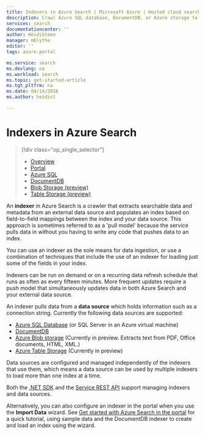 ```yaml
---
title: Indexers in Azure Search | Microsoft Azure | Hosted cloud search service
description: Crawl Azure SQL database, DocumentDB, or Azure storage to extract searchable data and populate an Azure Search index.
services: search
documentationcenter: ''
author: HeidiSteen
manager: mblythe
editor: ''
tags: azure-portal

ms.service: search
ms.devlang: na
ms.workload: search
ms.topic: get-started-article
ms.tgt_pltfrm: na
ms.date: 04/14/2016
ms.author: heidist

---
```

# Indexers in Azure Search
> [!div class="op_single_selector"]
> * [Overview](search-indexer-overview.md)
> * [Portal](search-import-data-portal.md)
> * [Azure SQL](search-howto-connecting-azure-sql-database-to-azure-search-using-indexers-2015-02-28.md)
> * [DocumentDB](../documentdb/documentdb-search-indexer.md)
> * [Blob Storage (preview)](search-howto-indexing-azure-blob-storage.md)
> * [Table Storage (preview)](search-howto-indexing-azure-tables.md)
> 
> 

An **indexer** in Azure Search is a crawler that extracts searchable data and metadata from an external data source and populates an index based on field-to-field mappings between the index and your data source. This approach is sometimes referred to as a 'pull model' because the service pulls data in without you having to write any code that pushes data to an index.

You can use an indexer as the sole means for data ingestion, or use a combination of techniques that include the use of an indexer for loading just some of the fields in your index.

Indexers can be run on demand or on a recurring data refresh schedule that runs as often as every fifteen minutes. More frequent updates require a push model that simultaneously updates data in both Azure Search and your external data source.

An indexer pulls data from a **data source** which holds information such as a connection string. Currently the following data sources are supported:

* [Azure SQL Database](search-howto-connecting-azure-sql-database-to-azure-search-using-indexers-2015-02-28.md) (or SQL Server in an Azure virtual machine)
* [DocumentDB](../documentdb/documentdb-search-indexer.md)
* [Azure Blob storage](search-howto-indexing-azure-blob-storage.md) (Currently in preview. Extracts text from PDF, Office documents, HTML, XML.)
* [Azure Table Storage](search-howto-indexing-azure-tables.md) (Currently in preview)

Data sources are configured and managed independently of the indexers that use them, which means a data source can be used by multiple indexers to load more than one index at a time. 

Both the [.NET SDK](https://msdn.microsoft.com/library/azure/microsoft.azure.search.iindexersoperations.aspx) and the [Service REST API](https://msdn.microsoft.com/library/azure/dn946891.aspx) support managing indexers and data sources. 

Alternatively, you can also configure an indexer in the portal when you use the **Import Data** wizard. See [Get started with Azure Search in the portal](search-get-started-portal.md) for a quick tutorial, using sample data and the DocumentDB indexer to create and load an index using the wizard.

